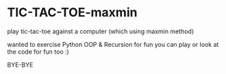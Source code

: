 # TIC-TAC-TOE-maxmin
 play tic-tac-toe against a computer (which using maxmin method)
 
 wanted to exercise Python OOP & Recursion for fun
 you can play or look at the code for fun too :) 
 
 BYE-BYE
